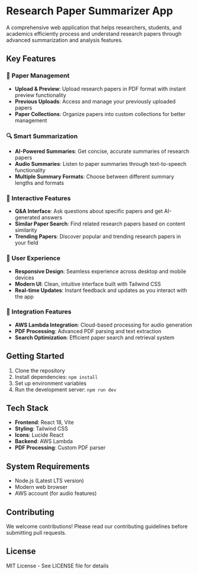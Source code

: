# Research Paper Summarizer App

A comprehensive web application that helps researchers, students, and academics efficiently process and understand research papers through advanced summarization and analysis features.

## Key Features

### 📄 Paper Management
- **Upload & Preview**: Upload research papers in PDF format with instant preview functionality
- **Previous Uploads**: Access and manage your previously uploaded papers
- **Paper Collections**: Organize papers into custom collections for better management

### 🔍 Smart Summarization
- **AI-Powered Summaries**: Get concise, accurate summaries of research papers
- **Audio Summaries**: Listen to paper summaries through text-to-speech functionality
- **Multiple Summary Formats**: Choose between different summary lengths and formats

### 🤖 Interactive Features
- **Q&A Interface**: Ask questions about specific papers and get AI-generated answers
- **Similar Paper Search**: Find related research papers based on content similarity
- **Trending Papers**: Discover popular and trending research papers in your field

### 🎯 User Experience
- **Responsive Design**: Seamless experience across desktop and mobile devices
- **Modern UI**: Clean, intuitive interface built with Tailwind CSS
- **Real-time Updates**: Instant feedback and updates as you interact with the app

### 🔄 Integration Features
- **AWS Lambda Integration**: Cloud-based processing for audio generation
- **PDF Processing**: Advanced PDF parsing and text extraction
- **Search Optimization**: Efficient paper search and retrieval system

## Getting Started

1. Clone the repository
2. Install dependencies: `npm install`
3. Set up environment variables
4. Run the development server: `npm run dev`

## Tech Stack

- **Frontend**: React 18, Vite
- **Styling**: Tailwind CSS
- **Icons**: Lucide React
- **Backend**: AWS Lambda
- **PDF Processing**: Custom PDF parser

## System Requirements

- Node.js (Latest LTS version)
- Modern web browser
- AWS account (for audio features)

## Contributing

We welcome contributions! Please read our contributing guidelines before submitting pull requests.

## License

MIT License - See LICENSE file for details
